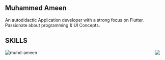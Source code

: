 
## Muhammed Ameen
An autodidactic Application developer with a strong focus on Flutter. Passionate about programming & UI Concepts.

## SKILLS
<img align="right" src="https://github-readme-stats.vercel.app/api/?username=muhd-ameen&show_icons=true&hide_border=true" />

<img align="center" src="https://github-readme-streak-stats.herokuapp.com/?user=muhd-ameen&" alt="muhd-ameen" />

